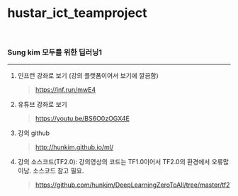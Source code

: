 # hustar_ict_teamproject
<br/>

### Sung kim 모두를 위한 딥러닝1

--------------------------------------------
   
1. 인프런 강좌로 보기 (강의 플랫폼이어서 보기에 깔끔함)
   > https://inf.run/mwE4
2. 유튜브 강좌로 보기
   > https://youtu.be/BS6O0zOGX4E
3. 강의 github
   > http://hunkim.github.io/ml/
4. 강의 소스코드(TF2.0): 강의영상의 코드는 TF1.0이어서 TF2.0의 환경에서 오류많이남.
   소스코드 참고 필요.
   > https://github.com/hunkim/DeepLearningZeroToAll/tree/master/tf2
